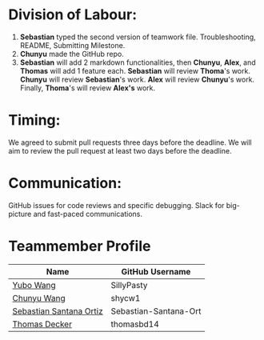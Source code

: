 # Division of Labour: 
1. **Sebastian** typed the second version of teamwork file. Troubleshooting, README, Submitting Milestone. 
2. **Chunyu** made the GitHub repo. 
3. **Sebastian** will add 2 markdown functionalities, then **Chunyu**, **Alex**, and **Thomas** will add 1 feature each. **Sebastian** will review **Thoma**'s work. **Chunyu** will review **Sebastian**'s work. **Alex** will review **Chunyu**'s work. Finally, **Thoma**'s will review **Alex's** work.


# Timing: 
We agreed to submit pull requests three days before the deadline. We will aim to review the pull request at least two days before the deadline. 

# Communication: 
GitHub issues for code reviews and specific debugging. Slack for big-picture and fast-paced communications.



# Teammember Profile
Name | GitHub Username
------------ | -------------
[Yubo Wang](https://www.linkedin.com/in/yubo-wang-82499628b/) | SillyPasty
[Chunyu Wang](https://www.linkedin.com/in/shycw1/) | shycw1
[Sebastian Santana Ortiz](https://www.linkedin.com/in/sebastian-santana-ortiz/) | Sebastian-Santana-Ort
[Thomas Decker](https://www.linkedin.com/in/thomas-deckers/) | thomasbd14

